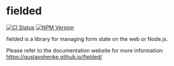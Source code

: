 # fielded

[![CI Status](https://img.shields.io/github/actions/workflow/status/gustavohenke/fielded/ci.yml?style=flat-square)](https://github.com/gustavohenke/fielded/actions/workflows/ci.yml)
[![NPM Version](https://img.shields.io/npm/v/fielded?style=flat-square)](https://www.npmjs.com/package/fielded)

fielded is a library for managing form state on the web or Node.js.

Please refer to the documentation website for more information: https://gustavohenke.github.io/fielded/
